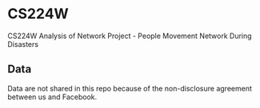 # CS224W
CS224W Analysis of Network Project - People Movement Network During Disasters

## Data
Data are not shared in this repo because of the non-disclosure agreement between us and Facebook.

